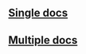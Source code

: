 ## [Single docs](https://github.com/Abd-Lah/bulk_emails_using_box/single) 
## [Multiple docs](https://github.com/Abd-Lah/bulk_emails_using_box/multiple) 
